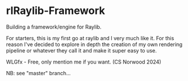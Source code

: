 # rlRaylib-Framework
Building a framework/engine for Raylib.

For starters, this is my first go at raylib and I very much like it. For this reason I've decided to explore in depth the creation of my own rendering pipeline or whatever they call it and make it super easy to use.

WLGfx - Free, only mention me if you want. (CS Norwood 2024)

NB: see "master" branch...

